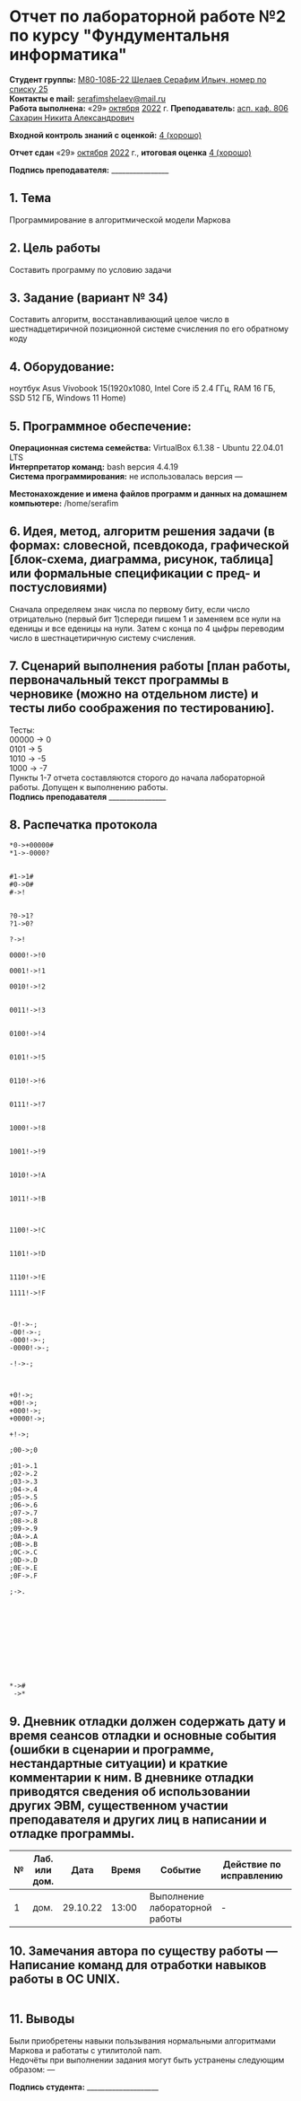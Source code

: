 # Отчет по лабораторной работе №2 по курсу "Фундументальня информатика" 
<b>Студент группы:</b> <ins>М80-108Б-22 Шелаев Серафим Ильич, номер по списку 25</ins>  
<b>Контакты e mail:</b> <ins>serafimshelaev@mail.ru</ins>  
<b>Работа выполнена:</b> «29» <ins>октября</ins> <ins>2022</ins> г.
<b>Преподаватель:</b> <ins>асп. каф. 806 Сахарин Никита Александрович</ins>

<b>Входной контроль знаний с оценкой:</b> <ins>4 (хорошо)</ins>

<b>Отчет сдан</b> «29» <ins>октября</ins> <ins>2022</ins> г., <b>итоговая оценка</b> <ins>4 (хорошо)</ins>                                                          

<b>Подпись преподавателя:</b> ________________
## 1. Тема
Программирование в алгоритмической модели Маркова  
## 2. Цель работы
Составить программу по условию задачи  
## 3. Задание (вариант № 34)
Составить алгоритм, восстанавливающий целое число в шестнадцетиричной  позиционной системе счисления по его обратному коду  
## 4. Оборудование:
ноутбук  Asus Vivobook 15(1920x1080, Intel Core i5 2.4 ГГц, RAM 16 ГБ, SSD 512 ГБ, Windows 11 Home)
## 5. Программное обеспечение:
<b>Операционная система семейства:</b> VirtualBox 6.1.38 - Ubuntu 22.04.01 LTS<br/>
<b>Интерпретатор команд:</b> bash версия 4.4.19<br/>
<b>Система программирования:</b> не использовалась версия —<br/>

<b>Местонахождение и имена файлов программ и данных на домашнем компьютере:</b> /home/serafim<br/>
## 6. Идея, метод, алгоритм решения задачи (в формах: словесной, псевдокода, графической [блок-схема, диаграмма, рисунок, таблица] или формальные спецификации с пред- и постусловиями)
Сначала определяем знак числа по первому биту, если число отрицательно (первый бит 1)спереди пишем 1 и  заменяем все нули на еденицы и все еденицы на нули. Затем с конца по 4 цыфры переводим
число в шестнацетиричную систему счисления.

## 7. Сценарий выполнения работы [план работы, первоначальный текст программы в черновике (можно на отдельном листе) и тесты либо соображения по тестированию]. 
Тесты:  
00000 -> 0    
0101 -> 5  
1010 -> -5  
1000 -> -7  
Пункты 1-7 отчета составляются сторого до начала лабораторной работы.
Допущен к выполнению работы.  
<b>Подпись преподавателя</b> ________________
## 8. Распечатка протокола 
```
*0->+00000#
*1->-0000?


#1->1#
#0->0#
#->!


?0->1?
?1->0?

?->!

0000!->!0

0001!->!1

0010!->!2


0011!->!3


0100!->!4


0101!->!5


0110!->!6


0111!->!7


1000!->!8


1001!->!9


1010!->!A


1011!->!B



1100!->!C


1101!->!D


1110!->!E

1111!->!F



-0!->-;
-00!->-;
-000!->-;
-0000!->-;

-!->-;



+0!->;
+00!->;
+000!->;
+0000!->;

+!->;

;00->;0

;01->.1
;02->.2
;03->.3
;04->.4
;05->.5
;06->.6
;07->.7
;08->.8
;09->.9
;0A->.A
;0B->.B
;0C->.C
;0D->.D
;0E->.E
;0F->.F

;->. 











*-># 
 ->*
```
## 9. Дневник отладки должен содержать дату и время сеансов отладки и основные события (ошибки в сценарии и программе, нестандартные ситуации) и краткие комментарии к ним. В дневнике отладки приводятся сведения об использовании других ЭВМ, существенном участии преподавателя и других лиц в написании и отладке программы.

| № |  Лаб. или дом. | Дата | Время | Событие | Действие по исправлению | Примечание |
| ------ | ------ | ------ | ------ | ------ | ------ | ------ |
| 1 | дом. | 29.10.22 | 13:00 | Выполнение лабораторной работы | - | - |
## 10. Замечания автора по существу работы — Написание команд для отработки навыков работы в ОС UNIX.
```
```
## 11. Выводы

  Были приобретены навыки пользывания нормальными алгоритмами Маркова и работаты с утилитолой nam.  
Недочёты при выполнении задания могут быть устранены следующим образом: —

<b>Подпись студента:</b> ____________________




